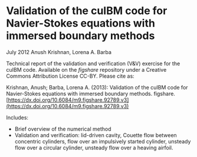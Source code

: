 # Validation of the cuIBM code for Navier-Stokes equations with immersed boundary methods

July 2012
Anush Krishnan, Lorena A. Barba

Technical report of the validation and verification (V&V) exercise for the cuIBM code. 
Available on the *figshare* repository under a Creative Commons Attribution License CC-BY.
Please cite as:

Krishnan, Anush; Barba, Lorena A. (2013): Validation of the cuIBM code for Navier-Stokes equations with immersed boundary methods. figshare. [https://dx.doi.org/10.6084/m9.figshare.92789.v3](https://dx.doi.org/10.6084/m9.figshare.92789.v3)


Includes:

* Brief overview of the numerical method
* Validation and verification: lid-driven cavity, Couette flow between concentric cylinders, flow over an impulsively started cylinder, unsteady flow over a circular cylinder, unsteady flow over a heaving airfoil.
